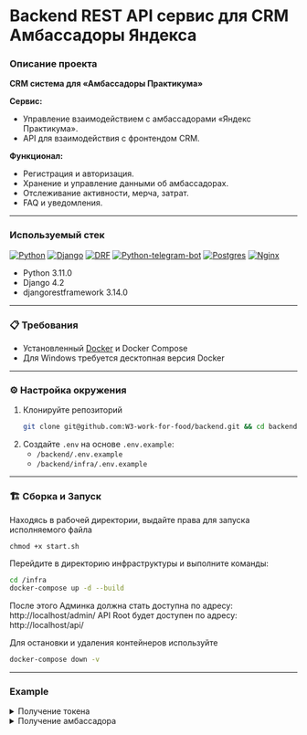 
# Backend REST API сервис для CRM Амбассадоры Яндекса 

### Описание проекта

**CRM система для «Амбассадоры Практикума»**

**Сервис:**

* Управление взаимодействием с амбассадорами «Яндекс Практикума».
* API для взаимодействия с фронтендом CRM.

**Функционал:**

* Регистрация и авторизация.
* Хранение и управление данными об амбассадорах.
* Отслеживание активности, мерча, затрат.
* FAQ и уведомления.
 - - - - - - - - - - - - - - - - - - - - - - - -

### Используемый стек

[![Python][Python-badge]][Python-url]
[![Django][Django-badge]][Django-url]
[![DRF][DRF-badge]][DRF-url]
[![Python-telegram-bot][Python-telegram-bot-badge]][Python-telegram-bot-url]
[![Postgres][Postgres-badge]][Postgres-url]
[![Nginx][Nginx-badge]][Nginx-url]

* Python 3.11.0
* Django 4.2
* djangorestframework 3.14.0
 - - - - - - - - - - - - - - - - - - - - - - - -

### 📋 Требования

- Установленный [Docker](https://www.docker.com/products/docker-desktop) и Docker Compose
- Для Windows требуется десктопная версия Docker
- - - - - - - - - - - - - - - - - - - - - - - -

### ⚙️ Настройка окружения

1. Клонируйте репозиторий
   ```bash
   git clone git@github.com:W3-work-for-food/backend.git && cd backend
   ```
2. Создайте `.env` на основе `.env.example`:
    - `/backend/.env.example`
    - `/backend/infra/.env.example`
- - - - - - - - - - - - - - - - - - - - - - - -

### 🏗 Сборка и Запуск

Находясь в рабочей директории, выдайте права для запуска исполняемого файла

```shell
chmod +x start.sh
```

Перейдите в директорию инфраструктуры и выполните команды:

```bash
cd /infra
docker-compose up -d --build
```

После этого Админка должна стать доступна по адресу: http://localhost/admin/
API Root будет доступен по адресу: http://localhost/api/


Для остановки и удаления контейнеров используйте

```bash
docker-compose down -v
```
- - - - - - - - - - - - - - - - - - - - - - - -

### Example

<details><summary>Получение токена</summary>
<br>

 #### Request. Method POST

```json
{
  "email": "manager@ya.ru",
  "password": "password"
}
```

 #### Response

```json
{
  "token": "08e03bd172b69231e0af7234708fe1ff7546d0be"
}
```
</details>

<details><summary>Получение амбассадора</summary>
<br>

 #### Request. Method GET

```djangourlpath

http://localhost:8000/api/v1/ambassadors/{id}/

```

 #### Response

```json
{
  "id": 1,
  "pub_date": "2024-03-10T21:27:14.055Z",
  "telegram": "@Joja_777",
  "name": "Jon Snow",
  "profile": {
    "id": 1,
    "email": "iceman@example.com",
    "gender": "male",
    "job": "string",
    "clothing_size": "extra_small",
    "foot_size": 45,
    "blog_link": "https://game-of-thrones.cn/joja_777",
    "additional": "string",
    "education": "string",
    "education_path": "string",
    "education_goal": "string",
    "phone": "+7 999 666 77 77"
  },
  "address": {
    "id": 1,
    "country": "США",
    "region": "Калифорния",
    "city": "Комптон",
    "address": "707 Восток-Кокоа-стрит",
    "postal_code": 214748
  },
  "promocodes": [
    {
      "id": 1,
      "promocode": "RHGH6789J",
      "is_active": true
    }
  ],
  "comment": "",
  "guide_status": true,
  "status": "active"
}
```

---
### Endpoints

[Авторизация](http://localhost:8000/login/)

[SWAGGER проекта](http://localhost:8000/api/docs/)


<!-- MARKDOWN LINKS & BADGES -->


[Python-url]: https://www.python.org/

[Python-badge]: https://img.shields.io/badge/Python-376f9f?style=for-the-badge&logo=python&logoColor=white

[Django-url]: https://github.com/django/django

[Django-badge]: https://img.shields.io/badge/Django-0c4b33?style=for-the-badge&logo=django&logoColor=white

[DRF-url]: https://github.com/encode/django-rest-framework

[DRF-badge]: https://img.shields.io/badge/DRF-a30000?style=for-the-badge

[Python-telegram-bot-url]: https://github.com/python-telegram-bot/python-telegram-bot

[Python-telegram-bot-badge]: https://img.shields.io/badge/python--telegram--bot-4b8bbe?style=for-the-badge

[Postgres-url]: https://www.postgresql.org/

[Postgres-badge]: https://img.shields.io/badge/postgres-306189?style=for-the-badge&logo=postgresql&logoColor=white

[Nginx-url]: https://nginx.org

[Nginx-badge]: https://img.shields.io/badge/nginx-009900?style=for-the-badge&logo=nginx&logoColor=white